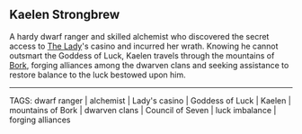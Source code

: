 ## Kaelen Strongbrew

A hardy dwarf ranger and skilled alchemist who discovered the secret access to [The Lady](The%20Lady.md)'s casino and incurred her wrath. Knowing he cannot outsmart the Goddess of Luck, Kaelen travels through the mountains of [Bork](../Places/Bork.md), forging alliances among the dwarven clans and seeking assistance to restore balance to the luck bestowed upon him.


---
TAGS: dwarf ranger | alchemist | Lady's casino | Goddess of Luck | Kaelen | mountains of Bork | dwarven clans | Council of Seven | luck imbalance | forging alliances

